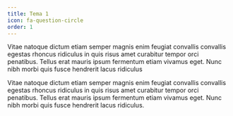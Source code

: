 ```yaml
---
title: Tema 1
icon: fa-question-circle
order: 1
---
```



Vitae natoque dictum etiam semper magnis enim feugiat convallis convallis egestas rhoncus ridiculus in quis risus amet curabitur tempor orci penatibus.  Tellus erat mauris ipsum fermentum etiam vivamus eget. Nunc nibh morbi quis fusce hendrerit lacus ridiculus



Vitae natoque dictum etiam semper magnis enim feugiat convallis convallis egestas rhoncus ridiculus in quis risus amet curabitur tempor orci penatibus.  Tellus erat mauris ipsum fermentum etiam vivamus eget. Nunc nibh morbi quis fusce hendrerit lacus ridiculus.


